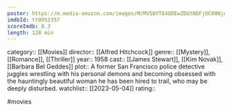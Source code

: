 ```yaml
---
poster: https://m.media-amazon.com/images/M/MV5BYTE4ODEwZDUtNDFjOC00NjAxLWEzYTQtYTI1NGVmZmFlNjdiL2ltYWdlL2ltYWdlXkEyXkFqcGdeQXVyNjc1NTYyMjg@._V1_SX300.jpg
imdbId: tt0052357
scoreImdb: 8.3
length: 128 min
---
```


category:: [[Movies]]
director:: [[Alfred Hitchcock]]
genre:: [[Mystery]], [[Romance]], [[Thriller]]
year:: 1958
cast:: [[James Stewart]], [[Kim Novak]], [[Barbara Bel Geddes]]
plot:: A former San Francisco police detective juggles wrestling with his personal demons and becoming obsessed with the hauntingly beautiful woman he has been hired to trail, who may be deeply disturbed.
watchlist:: [[2023-05-04]]
rating::

#movies 

